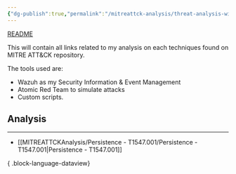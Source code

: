 ```yaml
---
{"dg-publish":true,"permalink":"/mitreattck-analysis/threat-analysis-with-att-and-ck/"}
---
```


[README](README.md)

This will contain all links related to my analysis on each techniques found on MITRE ATT&CK repository. 

The tools used are:
- Wazuh as my Security Information & Event Management
- Atomic Red Team to simulate attacks
- Custom scripts.

## Analysis
---
- [[MITREATTCKAnalysis/Persistence - T1547.001/Persistence - T1547.001\|Persistence - T1547.001]]

{ .block-language-dataview}







